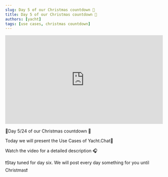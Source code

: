 ```yaml
---
slug: Day 5 of our Christmas countdown 🎄
title: Day 5 of our Christmas countdown 🎄
authors: [yacht]
tags: [use cases, christmas countdown]
---
```


<iframe src="https://www.linkedin.com/embed/feed/update/urn:li:ugcPost:6873322992437399553?compact=1" height="284" width="504" frameborder="0" allowfullscreen="" title="Eingebetteter Beitrag"></iframe>

🎅Day 5/24 of our Christmas countdown 🎄

Today we will present the Use Cases of Yacht.Chat🎉

Watch the video for a detailed description 🎧

❗️Stay tuned for day six. We will post every day something for you until Christmas❗️ 
